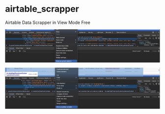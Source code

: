 # airtable_scrapper
Airtable Data Scrapper in View Mode Free

![Screenshot](screenshot.png)

![Screenshot](screenshot2.png)
